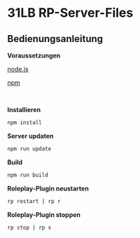 # 31LB RP-Server-Files

## Bedienungsanleitung

**Voraussetzungen**

[node.js](https://nodejs.org/en/)

[npm](https://www.npmjs.com/)

<br>

**Installieren**
```sh
npm install
```

**Server updaten**
```sh
npm run update
```

**Build**
```sh
npm run build
```

**Roleplay-Plugin neustarten**
```sh
rp restart | rp r
```

**Roleplay-Plugin stoppen**
```sh
rp stop | rp s
```